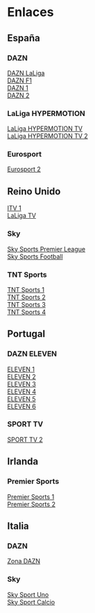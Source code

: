 # Enlaces
## España
### DAZN
[DAZN LaLiga](https://talwan.makeup/es/daznlaliga.html)
<br>[DAZN F1](https://poiconky.com/d4znf1.html)
<br>[DAZN 1](https://talwan.makeup/es/dazn1.html)
<br>[DAZN 2](https://talwan.makeup/es/dazn2.html)
### LaLiga HYPERMOTION
[LaLiga HYPERMOTION TV](https://deportestvhd.com/eventos.html?r=Ly90YWx3YW4ubWFrZXVwL2VzL2h5cGVybW90aW9uMS5waHA=)
<br>[LaLiga HYPERMOTION TV 2](https://deportestvhd.com/eventos.html?r=Ly90YWx3YW4ubWFrZXVwL2VzL2h5cGVybW90aW9uMi5waHA=)
### Eurosport
[Eurosport 2](https://megadeportestv2.com/eventos.html?r=Ly90YWx3YW4ubWFrZXVwL2VzL2V1cm9zcG9ydDIuaHRtbA==)

## Reino Unido
[ITV 1](https://megadeportestv2.com/eventos?r=Ly9ncmVnb3JzYW1zYS5saWZlL29icmlnYWRvL2diL2l0djEucGhw)
<br>[LaLiga TV](https://talwan.makeup/es/laliga1.php)
### Sky
[Sky Sports Premier League](https://megadeportestv2.com/eventos?r=Ly9ncmVnb3JzYW1zYS5saWZlL29icmlnYWRvL2diL3NreXNwb3J0cHJlbWllci5waHA=)
<br>[Sky Sports Football](https://deportestvhd.com/eventos.html?r=Ly90YWx3YW4ubWFrZXVwL2diL3NreXNwb3J0Zm9vdGJhbGwucGhw)
### TNT Sports
[TNT Sports 1](https://deportestvhd.com/eventos.html?r=Ly90YWx3YW4ubWFrZXVwL2diL3RudHNwb3J0czEucGhw)
<br>[TNT Sports 2](https://deportestvhd.com/eventos.html?r=Ly90YWx3YW4ubWFrZXVwL2diL3RudHNwb3J0czIucGhw)
<br>[TNT Sports 3](https://deportestvhd.com/eventos.html?r=Ly90YWx3YW4ubWFrZXVwL2diL3RudHNwb3J0czMucGhw)
<br>[TNT Sports 4](https://deportestvhd.com/eventos.html?r=Ly90YWx3YW4ubWFrZXVwL2diL3RudHNwb3J0czQucGhw)

## Portugal
### DAZN ELEVEN
[ELEVEN 1](https://talwan.makeup/pt/eleven1.html)
<br>[ELEVEN 2](https://talwan.makeup/pt/eleven2.html)
<br>[ELEVEN 3](https://talwan.makeup/pt/eleven3.html)
<br>[ELEVEN 4](https://talwan.makeup/pt/eleven4.html)
<br>[ELEVEN 5](https://talwan.makeup/pt/eleven5.html)
<br>[ELEVEN 6](https://talwan.makeup/pt/eleven6.html)
### SPORT TV
[SPORT TV 2](https://megadeportestv2.com/eventos?r=L20zdTguaHRtbD9nZXQ9YUhSMGNITTZMeTlrWVMxa05UQmtNVEppTlM1dmJteHBibVV1YldWdkxuQjBMM2R3TDJOa2JpMWxjaTEyYzNCd0xXTjJiREl1YjI1c2FXNWxMbTFsYnk1d2RDOXphR3h6TDB4SlZrVWtVMUJQVWxSVVZqSmZTRVF2YVc1a1pYZ3ViVE4xT0M5VElXUXlSVWxUVlRsVVdEQjRjR1J0VlZOQ2ExQkpVekZZUkZaUU55NHVMamhDUm1kNVppOU1aWFpsYkNnek1EQXdNREF3S1E9PQ==)

## Irlanda
### Premier Sports
[Premier Sports 1](https://deportestvhd.com/eventos.html?r=Ly90YWx3YW4ubWFrZXVwL2diL3ByZW1pZXJzcG9ydHMxLnBocA==)
<br>[Premier Sports 2](https://deportestvhd.com/eventos.html?r=Ly90YWx3YW4ubWFrZXVwL2diL3ByZW1pZXJzcG9ydHMyLnBocA==)

## Italia
### DAZN
[Zona DAZN](https://talwan.makeup/it/zonadazn.html)
### Sky
[Sky Sport Uno](https://deportestvhd.com/eventos.html?r=Ly90YWx3YW4ubWFrZXVwL2l0L3NreXNwb3J0c3Vuby5waHA=)
<br>[Sky Sport Calcio](https://deportestvhd.com/eventos.html?r=Ly90YWx3YW4ubWFrZXVwL2l0L3NreXNwb3J0Y2FsY2lvLnBocA==)
